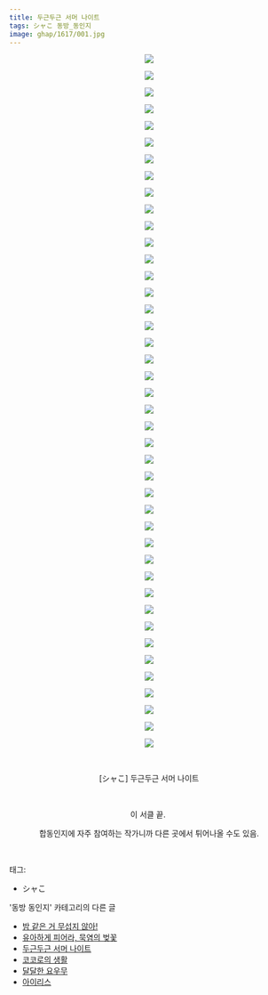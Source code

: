 ```yaml
---
title: 두근두근 서머 나이트
tags: シャこ 동방_동인지
image: ghap/1617/001.jpg
---
```

<div class="article">
<p style="text-align: center; clear: none; float: none;"><img src="{{ site.nasurl }}/ghap/1617/001.jpg"/></p>
<p style="text-align: center; clear: none; float: none;"><img src="{{ site.nasurl }}/ghap/1617/002.jpg"/></p>
<p style="text-align: center; clear: none; float: none;"><img src="{{ site.nasurl }}/ghap/1617/003.jpg"/></p>
<p style="text-align: center; clear: none; float: none;"><img src="{{ site.nasurl }}/ghap/1617/004.jpg"/></p>
<p style="text-align: center; clear: none; float: none;"><img src="{{ site.nasurl }}/ghap/1617/005.jpg"/></p>
<p style="text-align: center; clear: none; float: none;"><img src="{{ site.nasurl }}/ghap/1617/006.jpg"/></p>
<p style="text-align: center; clear: none; float: none;"><img src="{{ site.nasurl }}/ghap/1617/007.jpg"/></p>
<p style="text-align: center; clear: none; float: none;"><img src="{{ site.nasurl }}/ghap/1617/008.jpg"/></p>
<p style="text-align: center; clear: none; float: none;"><img src="{{ site.nasurl }}/ghap/1617/009.jpg"/></p>
<p style="text-align: center; clear: none; float: none;"><img src="{{ site.nasurl }}/ghap/1617/010.jpg"/></p>
<p style="text-align: center; clear: none; float: none;"><img src="{{ site.nasurl }}/ghap/1617/011.jpg"/></p>
<p style="text-align: center; clear: none; float: none;"><img src="{{ site.nasurl }}/ghap/1617/012.jpg"/></p>
<p style="text-align: center; clear: none; float: none;"><img src="{{ site.nasurl }}/ghap/1617/013.jpg"/></p>
<p style="text-align: center; clear: none; float: none;"><img src="{{ site.nasurl }}/ghap/1617/014.jpg"/></p>
<p style="text-align: center; clear: none; float: none;"><img src="{{ site.nasurl }}/ghap/1617/015.jpg"/></p>
<p style="text-align: center; clear: none; float: none;"><img src="{{ site.nasurl }}/ghap/1617/016.jpg"/></p>
<p style="text-align: center; clear: none; float: none;"><img src="{{ site.nasurl }}/ghap/1617/017.jpg"/></p>
<p style="text-align: center; clear: none; float: none;"><img src="{{ site.nasurl }}/ghap/1617/018.jpg"/></p>
<p style="text-align: center; clear: none; float: none;"><img src="{{ site.nasurl }}/ghap/1617/019.jpg"/></p>
<p style="text-align: center; clear: none; float: none;"><img src="{{ site.nasurl }}/ghap/1617/020.jpg"/></p>
<p style="text-align: center; clear: none; float: none;"><img src="{{ site.nasurl }}/ghap/1617/021.jpg"/></p>
<p style="text-align: center; clear: none; float: none;"><img src="{{ site.nasurl }}/ghap/1617/022.jpg"/></p>
<p style="text-align: center; clear: none; float: none;"><img src="{{ site.nasurl }}/ghap/1617/023.jpg"/></p>
<p style="text-align: center; clear: none; float: none;"><img src="{{ site.nasurl }}/ghap/1617/024.jpg"/></p>
<p style="text-align: center; clear: none; float: none;"><img src="{{ site.nasurl }}/ghap/1617/025.jpg"/></p>
<p style="text-align: center; clear: none; float: none;"><img src="{{ site.nasurl }}/ghap/1617/026.jpg"/></p>
<p style="text-align: center; clear: none; float: none;"><img src="{{ site.nasurl }}/ghap/1617/027.jpg"/></p>
<p style="text-align: center; clear: none; float: none;"><img src="{{ site.nasurl }}/ghap/1617/028.jpg"/></p>
<p style="text-align: center; clear: none; float: none;"><img src="{{ site.nasurl }}/ghap/1617/029.jpg"/></p>
<p style="text-align: center; clear: none; float: none;"><img src="{{ site.nasurl }}/ghap/1617/030.jpg"/></p>
<p style="text-align: center; clear: none; float: none;"><img src="{{ site.nasurl }}/ghap/1617/031.jpg"/></p>
<p style="text-align: center; clear: none; float: none;"><img src="{{ site.nasurl }}/ghap/1617/032.jpg"/></p>
<p style="text-align: center; clear: none; float: none;"><img src="{{ site.nasurl }}/ghap/1617/033.jpg"/></p>
<p style="text-align: center; clear: none; float: none;"><img src="{{ site.nasurl }}/ghap/1617/034.jpg"/></p>
<p style="text-align: center; clear: none; float: none;"><img src="{{ site.nasurl }}/ghap/1617/035.jpg"/></p>
<p style="text-align: center; clear: none; float: none;"><img src="{{ site.nasurl }}/ghap/1617/036.jpg"/></p>
<p style="text-align: center; clear: none; float: none;"><img src="{{ site.nasurl }}/ghap/1617/037.jpg"/></p>
<p style="text-align: center; clear: none; float: none;"><img src="{{ site.nasurl }}/ghap/1617/038.jpg"/></p>
<p style="text-align: center; clear: none; float: none;"><img src="{{ site.nasurl }}/ghap/1617/039.jpg"/></p>
<p style="text-align: center; clear: none; float: none;"><img src="{{ site.nasurl }}/ghap/1617/040.jpg"/></p>
<p style="text-align: center; clear: none; float: none;"><img src="{{ site.nasurl }}/ghap/1617/041.jpg"/></p>
<p style="text-align: center; clear: none; float: none;"><img src="{{ site.nasurl }}/ghap/1617/042.jpg"/></p>
<p style="text-align: center; clear: none; float: none;"><br/></p>
<p style="text-align: center; clear: none; float: none;">[シャこ] 두근두근 서머 나이트</p>
<p style="text-align: center; clear: none; float: none;"><br/></p>
<p style="text-align: center; clear: none; float: none;">이 서클 끝. </p>
<p style="text-align: center; clear: none; float: none;">합동인지에 자주 참여하는 작가니까 다른 곳에서 튀어나올 수도 있음.</p>
<p><br/></p>
</div><div class="tagTrail">
<p>태그: </p>
<ul>
<li>シャこ</li>
</ul>
</div><div class="another">
<p>'동방 동인지' 카테고리의 다른 글</p>
<ul>
<li><a href="/2016-08-16-ghap_1620">밤 같은 거 무섭지 않아!</a></li>
<li><a href="/2016-08-16-ghap_1618">유아하게 피어라, 묵염의 벚꽃</a></li>
<li><a href="/2016-08-16-ghap_1617">두근두근 서머 나이트</a></li>
<li><a href="/2016-08-16-ghap_1616">코코로의 생활</a></li>
<li><a href="/2016-08-16-ghap_1615">달달한 요우무</a></li>
<li><a href="/2016-08-16-ghap_1614">아이리스</a></li>
</ul>
</div><div class="cb_module cb_fluid">
<div class="cb_wrt cb_profile">
</div><!-- commentList close -->
</div>